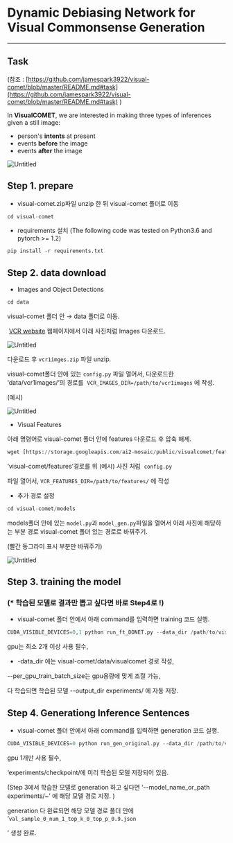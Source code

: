 # Dynamic Debiasing Network for Visual Commonsense Generation

---

## Task

(참조 : [https://github.com/jamespark3922/visual-comet/blob/master/README.md#task](https://github.com/jamespark3922/visual-comet/blob/master/README.md#task) )

In **VisualCOMET**, we are interested in making three types of inferences given a still image:

- person's **intents** at present
- events **before** the image
- events **after** the image

![Untitled](Dynamic%20Debiasing%20Network%20for%20Visual%20Commonsense%20G%20ce08720bf73a484da876bca830067709/Untitled.png)

## Step 1. prepare

- visual-comet.zip파일 unzip 한 뒤 visual-comet 폴더로 이동

```python
cd visual-comet
```

- requirements 설치 (The following code was tested on Python3.6 and pytorch >= 1.2)

```python
pip install -r requirements.txt
```

## Step 2. data download

- Images and Object Detections

```python
cd data
```

visual-comet 폴더 안 → data 폴더로 이동. 

 [VCR website](https://visualcommonsense.com/download/) 웹페이지에서 아래 사진처럼 Images 다운로드. 

![Untitled](Dynamic%20Debiasing%20Network%20for%20Visual%20Commonsense%20G%20ce08720bf73a484da876bca830067709/Untitled%201.png)

다운로드 후 `vcr1imges.zip` 파일 unzip.

visual-comet폴더 안에 있는 `config.py` 파일 열어서, 다운로드한 ‘data/vcr1images/’의 경로를  `VCR_IMAGES_DIR=/path/to/vcr1images` 에 작성.

(예시)

![Untitled](Dynamic%20Debiasing%20Network%20for%20Visual%20Commonsense%20G%20ce08720bf73a484da876bca830067709/Untitled%202.png)

- Visual Features

아래 명령어로 visual-comet 폴더 안에 features 다운로드 후 압축 해제.

```python
wget [https://storage.googleapis.com/ai2-mosaic/public/visualcomet/features.zip](https://storage.googleapis.com/ai2-mosaic/public/visualcomet/features.zip)
```

‘visual-comet/features’경로를 위 (예시) 사진 처럼  `config.py`

파일 열어서, `VCR_FEATURES_DIR=/path/to/features/` 에 작성

- 추가 경로 설정

```python
cd visual-comet/models
```

models폴더 안에 있는 `model.py`과 `model_gen.py`파일을 열어서 아래 사진에 해당하는 부분 경로 visual-comet 폴더 있는 경로로 바꿔주기.

(빨간 동그라미 표시 부분만 바꿔주기)

![Untitled](Dynamic%20Debiasing%20Network%20for%20Visual%20Commonsense%20G%20ce08720bf73a484da876bca830067709/Untitled%203.png)

## Step 3. training the model

### (* 학습된 모델로 결과만 뽑고 싶다면 바로 Step4로 !)

- visual-comet 폴더 안에서 아래 command를 입력하면 training 코드 실행.

```python
CUDA_VISIBLE_DEVICES=0,1 python run_ft_DDNET.py --data_dir /path/to/visualcomet_annotations/  --output_dir experiments/ --max_seq_len 128 --per_gpu_train_batch_size 64 --overwrite_output_dir --num_train_epochs 10 --save_steps 10000 --learning_rate 5e-5
```

gpu는 최소 2개 이상 사용 필수, 

- -data_dir 에는 visual-comet/data/visualcomet 경로 작성,

--per_gpu_train_batch_size는 gpu용량에 맞게 조절 가능,

다 학습되면 학습된 모델 --output_dir experiments/ 에 자동 저장.

## Step 4. Generationg Inference Sentences

- visual-comet 폴더 안에서 아래 command를 입력하면 generation 코드 실행.

```python
CUDA_VISIBLE_DEVICES=0 python run_gen_original.py --data_dir /path/to/visualcomet_annotations/ --model_name_or_path experiments/checkpoint/ --split val --do_sample 0 --num_samples 1 
```

gpu 1개만 사용 필수,

‘experiments/checkpoint/에 미리 학습된 모델 저장되어 있음.

(Step 3에서 학습한 모델로 generation 하고 싶다면 ‘--model_name_or_path experiments/~’ 에 해당 모델 경로 지정. )

generation 다 완료되면 해당 모델 경로 폴더 안에 ‘`val_sample_0_num_1_top_k_0_top_p_0.9.json`

‘ 생성 완료.
